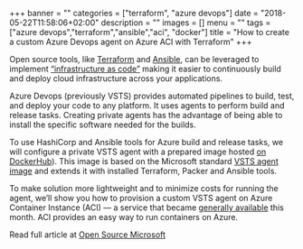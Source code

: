 +++
banner = ""
categories = ["terraform", "azure devops"]
date = "2018-05-22T11:58:06+02:00"
description = ""
images = []
menu = ""
tags = ["azure devops","terraform","ansible","aci", "docker"]
title = "How to create a custom Azure Devops agent on Azure ACI with Terraform"
+++

Open source tools, like [Terraform][1] and [Ansible](https://www.ansible.com/), can be leveraged to implement [“infrastructure as code”](https://docs.microsoft.com/en-us/azure/devops/what-is-infrastructure-as-code) making it easier to continuously build and deploy cloud infrastructure across your applications.

Azure Devops (previously VSTS) provides automated pipelines to build, test, and deploy your code to any platform. It uses agents to perform build and release tasks. Creating private agents has the advantage of being able to install the specific software needed for the builds.

<!--more-->
To use HashiCorp and Ansible tools for Azure build and release tasks, we will configure a private VSTS agent with a prepared image hosted [on DockerHub](https://hub.docker.com/r/lenisha/vsts-agent-infrastructure/)). This image is based on the Microsoft standard [VSTS agent image](https://hub.docker.com/r/microsoft/vsts-agent/) and extends it with installed Terraform, Packer and Ansible tools.

To make solution more lightweight and to minimize costs for running the agent, we’ll show you how to provision a custom VSTS agent on Azure Container Instance (ACI) — a service that became [generally available](https://azure.microsoft.com/en-us/blog/azure-container-instances-now-generally-available/) this month. ACI provides an easy way to run containers on Azure.

Read full article at [Open Source Microsoft](https://cloudblogs.microsoft.com/opensource/2018/05/22/how-to-create-vsts-agent-azure-aci-terraform/)


 [1]: https://www.terraform.io/
